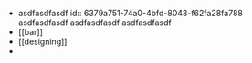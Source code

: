 - asdfasdfasdf
  id:: 6379a751-74a0-4bfd-8043-f62fa28fa788
  asdfasdfasdf
  asdfasdfasdf
  asdfasdfasdf
- [[bar]]
- [[designing]]
-